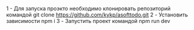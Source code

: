 1 - Для запуска проэкто необходимо клонировать репозиторий командой git clone https://github.com/kykp/asofttodo.git
2 - Установить зависимости npm i
3 - Запустить проект командой npm run dev
